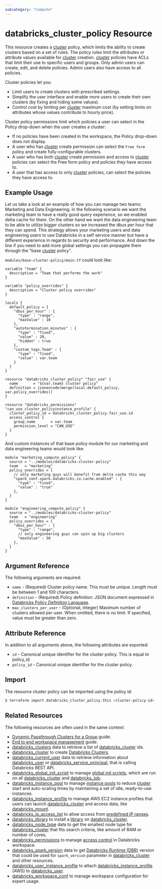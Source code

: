 ```yaml
---
subcategory: "Compute"
---
```

# databricks_cluster_policy Resource

This resource creates a [cluster](cluster.md) policy, which limits the ability to create clusters based on a set of rules. The policy rules limit the attributes or attribute values available for [cluster](cluster.md) creation. [cluster](cluster.md) policies have ACLs that limit their use to specific users and groups. Only admin users can create, edit, and delete policies. Admin users also have access to all policies.

Cluster policies let you:

* Limit users to create clusters with prescribed settings.
* Simplify the user interface and enable more users to create their own clusters (by fixing and hiding some values).
* Control cost by limiting per [cluster](cluster.md) maximum cost (by setting limits on attributes whose values contribute to hourly price).

Cluster policy permissions limit which policies a user can select in the Policy drop-down when the user creates a cluster:

* If no policies have been created in the workspace, the Policy drop-down does not display.
* A user who has [cluster](cluster.md) create permission can select the `Free form` policy and create fully-configurable clusters.
* A user who has both [cluster](cluster.md) create permission and access to [cluster](cluster.md) policies can select the Free form policy and policies they have access to.
* A user that has access to only [cluster](cluster.md) policies, can select the policies they have access to.

## Example Usage

Let us take a look at an example of how you can manage two teams: Marketing and Data Engineering. In the following scenario we want the marketing team to have a really good query experience, so we enabled delta cache for them. On the other hand we want the data engineering team to be able to utilize bigger clusters so we increased the dbus per hour that they can spend. This strategy allows your marketing users and data engineering users to use Databricks in a self service manner but have a different experience in regards to security and performance. And down the line if you need to add more global settings you can propagate them through the "base [cluster](cluster.md) policy".

`modules/base-cluster-policy/main.tf` could look like:

```hcl
variable "team" {
  description = "Team that performs the work"
}

variable "policy_overrides" {
  description = "Cluster policy overrides"
}

locals {
  default_policy = {
    "dbus_per_hour" : {
      "type" : "range",
      "maxValue" : 10
    },
    "autotermination_minutes" : {
      "type" : "fixed",
      "value" : 20,
      "hidden" : true
    },
    "custom_tags.Team" : {
      "type" : "fixed",
      "value" : var.team
    }
  }
}

resource "databricks_cluster_policy" "fair_use" {
  name       = "${var.team} cluster policy"
  definition = jsonencode(merge(local.default_policy, var.policy_overrides))
}

resource "databricks_permissions" "can_use_cluster_policyinstance_profile" {
  cluster_policy_id = databricks_cluster_policy.fair_use.id
  access_control {
    group_name       = var.team
    permission_level = "CAN_USE"
  }
}
```

And custom instances of that base policy module for our marketing and data engineering teams would look like:

```hcl
module "marketing_compute_policy" {
  source = "../modules/databricks-cluster-policy"
  team   = "marketing"
  policy_overrides = {
    // only marketing guys will benefit from delta cache this way
    "spark_conf.spark.databricks.io.cache.enabled" : {
      "type" : "fixed",
      "value" : "true"
    },
  }
}

module "engineering_compute_policy" {
  source = "../modules/databricks-cluster-policy"
  team   = "engineering"
  policy_overrides = {
    "dbus_per_hour" : {
      "type" : "range",
      // only engineering guys can spin up big clusters
      "maxValue" : 50
    },
  }
}
```

## Argument Reference

The following arguments are required:

* `name` - (Required) Cluster policy name. This must be unique. Length must be between 1 and 100 characters.
* `definition` - (Required) Policy definition: JSON document expressed in [Databricks Policy Definition Language](https://docs.databricks.com/administration-guide/clusters/policies.html#cluster-policy-definition).
* `max_clusters_per_user` - (Optional, integer) Maximum number of clusters allowed per user. When omitted, there is no limit. If specified, value must be greater than zero.

## Attribute Reference

In addition to all arguments above, the following attributes are exported:

* `id` - Canonical unique identifier for the cluster policy. This is equal to policy_id.
* `policy_id` - Canonical unique identifier for the cluster policy.

## Import

The resource cluster policy can be imported using the policy id:

```bash
$ terraform import databricks_cluster_policy.this <cluster-policy-id>
```

## Related Resources

The following resources are often used in the same context:

* [Dynamic Passthrough Clusters for a Group](../guides/passthrough-cluster-per-user.md) guide.
* [End to end workspace management](../guides/workspace-management.md) guide.
* [databricks_clusters](../data-sources/clusters.md) data to retrieve a list of [databricks_cluster](cluster.md) ids.
* [databricks_cluster](cluster.md) to create [Databricks Clusters](https://docs.databricks.com/clusters/index.html).
* [databricks_current_user](../data-sources/current_user.md) data to retrieve information about [databricks_user](user.md) or [databricks_service_principal](service_principal.md), that is calling Databricks REST API.
* [databricks_global_init_script](global_init_script.md) to manage [global init scripts](https://docs.databricks.com/clusters/init-scripts.html#global-init-scripts), which are run on all [databricks_cluster](cluster.md#init_scripts) and [databricks_job](job.md#new_cluster).
* [databricks_instance_pool](instance_pool.md) to manage [instance pools](https://docs.databricks.com/clusters/instance-pools/index.html) to reduce [cluster](cluster.md) start and auto-scaling times by maintaining a set of idle, ready-to-use instances.
* [databricks_instance_profile](instance_profile.md) to manage AWS EC2 instance profiles that users can launch [databricks_cluster](cluster.md) and access data, like [databricks_mount](mount.md).
* [databricks_ip_access_list](ip_access_list.md) to allow access from [predefined IP ranges](https://docs.databricks.com/security/network/ip-access-list.html).
* [databricks_library](library.md) to install a [library](https://docs.databricks.com/libraries/index.html) on [databricks_cluster](cluster.md).
* [databricks_node_type](../data-sources/node_type.md) data to get the smallest node type for [databricks_cluster](cluster.md) that fits search criteria, like amount of RAM or number of cores.
* [databricks_permissions](permissions.md) to manage [access control](https://docs.databricks.com/security/access-control/index.html) in Databricks workspace.
* [databricks_spark_version](../data-sources/spark_version.md) data to get [Databricks Runtime (DBR)](https://docs.databricks.com/runtime/dbr.html) version that could be used for `spark_version` parameter in [databricks_cluster](cluster.md) and other resources.
* [databricks_user_instance_profile](user_instance_profile.md) to attach [databricks_instance_profile](instance_profile.md) (AWS) to [databricks_user](user.md).
* [databricks_workspace_conf](workspace_conf.md) to manage workspace configuration for expert usage.
